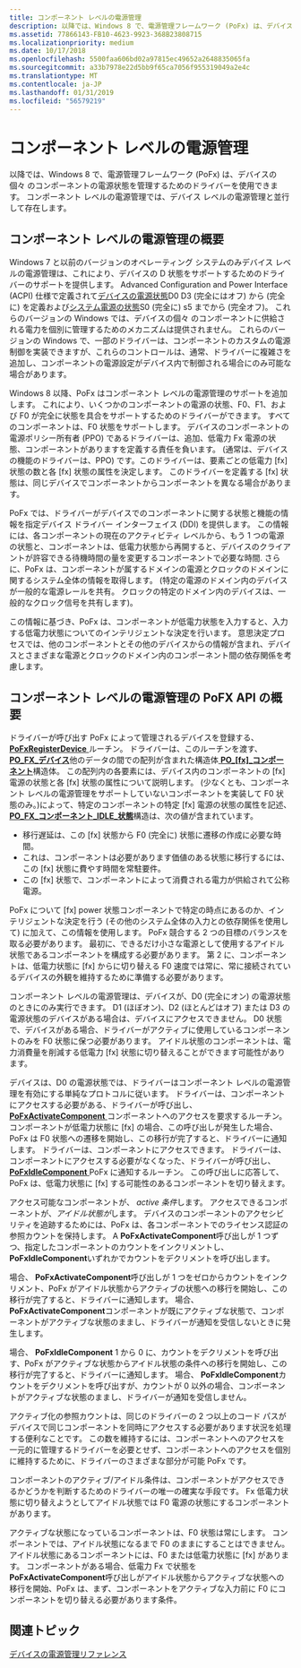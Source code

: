 ```yaml
---
title: コンポーネント レベルの電源管理
description: 以降では、Windows 8 で、電源管理フレームワーク (PoFx) は、デバイスの個々 のコンポーネントの電源状態を管理するためのドライバーを使用できます。 コンポーネント レベルの電源管理では、デバイス レベルの電源管理と並行して存在します。
ms.assetid: 77866143-FB10-4623-9923-368B23808715
ms.localizationpriority: medium
ms.date: 10/17/2018
ms.openlocfilehash: 5500faa606bd02a97815ec49652a2648835065fa
ms.sourcegitcommit: a33b7978e22d5bb9f65ca7056f955319049a2e4c
ms.translationtype: MT
ms.contentlocale: ja-JP
ms.lasthandoff: 01/31/2019
ms.locfileid: "56579219"
---
```

# <a name="component-level-power-management"></a>コンポーネント レベルの電源管理


以降では、Windows 8 で、電源管理フレームワーク (PoFx) は、デバイスの個々 のコンポーネントの電源状態を管理するためのドライバーを使用できます。 コンポーネント レベルの電源管理では、デバイス レベルの電源管理と並行して存在します。

## <a name="overview-of-component-level-power-management"></a>コンポーネント レベルの電源管理の概要


Windows 7 と以前のバージョンのオペレーティング システムのみデバイス レベルの電源管理は、これにより、デバイスの D 状態をサポートするためのドライバーのサポートを提供します。 Advanced Configuration and Power Interface (ACPI) 仕様で定義されて[デバイスの電源状態](device-power-states.md)D0 D3 (完全にはオフ) から (完全に) を定義および[システム電源の状態](system-power-states.md)S0 (完全に) s5 までから (完全オフ)。 これらのバージョンの Windows では、デバイスの個々 のコンポーネントに供給される電力を個別に管理するためのメカニズムは提供されません。 これらのバージョンの Windows で、一部のドライバーは、コンポーネントのカスタムの電源制御を実装できますが、これらのコントロールは、通常、ドライバーに複雑さを追加し、コンポーネントの電源設定がデバイス内で制御される場合にのみ可能な場合があります。

Windows 8 以降、PoFx はコンポーネント レベルの電源管理のサポートを追加します。 これにより、いくつかのコンポーネントの電源の状態、F0、F1、および F0 が完全に状態を具合をサポートするためのドライバーができます。 すべてのコンポーネントは、F0 状態をサポートします。 デバイスのコンポーネントの電源ポリシー所有者 (PPO) であるドライバーは、追加、低電力 Fx 電源の状態、コンポーネントがありますを定義する責任を負います。 (通常は、デバイスの機能のドライバーは、PPO) です。このドライバーは、要素ごとの低電力 [fx] 状態の数と各 [fx] 状態の属性を決定します。 このドライバーを定義する [fx] 状態は、同じデバイスでコンポーネントからコンポーネントを異なる場合があります。

PoFx では、ドライバーがデバイスでのコンポーネントに関する状態と機能の情報を指定デバイス ドライバー インターフェイス (DDI) を提供します。 この情報には、各コンポーネントの現在のアクティビティ レベルから、もう 1 つの電源の状態と、コンポーネントは、低電力状態から再開すると、デバイスのクライアントが許容できる待機時間の量を変更するコンポーネントで必要な時間. さらに、PoFx は、コンポーネントが属するドメインの電源とクロックのドメインに関するシステム全体の情報を取得します。 (特定の電源のドメイン内のデバイスが一般的な電源レールを共有。 クロックの特定のドメイン内のデバイスは、一般的なクロック信号を共有します)。

この情報に基づき、PoFx は、コンポーネントが低電力状態を入力すると、入力する低電力状態についてのインテリジェントな決定を行います。 意思決定プロセスでは、他のコンポーネントとその他のデバイスからの情報が含まれ、デバイスとさまざまな電源とクロックのドメイン内のコンポーネント間の依存関係を考慮します。

## <a name="introduction-to-the-pofx-api-for-component-level-power-management"></a>コンポーネント レベルの電源管理の PoFX API の概要


ドライバーが呼び出す PoFx によって管理されるデバイスを登録する、 [ **PoFxRegisterDevice** ](https://msdn.microsoft.com/library/windows/hardware/hh439521)ルーチン。 ドライバーは、このルーチンを渡す、 [ **PO\_FX\_デバイス**](https://msdn.microsoft.com/library/windows/hardware/hh439585)他のデータの間での配列が含まれた構造体[ **PO\_[fx]\_コンポーネント**](https://msdn.microsoft.com/library/windows/hardware/hh439575)構造体。 この配列内の各要素には、デバイス内のコンポーネントの [fx] 電源の状態と各 [fx] 状態の属性について説明します。 (少なくとも、コンポーネント レベルの電源管理をサポートしていないコンポーネントを実装して F0 状態のみ。)によって、特定のコンポーネントの特定 [fx] 電源の状態の属性を記述、 [ **PO\_FX\_コンポーネント\_IDLE\_状態**](https://msdn.microsoft.com/library/windows/hardware/hh439581)構造は、次の値が含まれています。

-   移行遅延は、この [fx] 状態から F0 (完全に) 状態に遷移の作成に必要な時間。
-   これは、コンポーネントは必要があります価値のある状態に移行するには、この [fx] 状態に費やす時間を常駐要件。
-   この [fx] 状態で、コンポーネントによって消費される電力が供給されて公称電源。

PoFx について [fx] power 状態コンポーネントで特定の時点にあるのか、インテリジェントな決定を行う (その他のシステム全体の入力との依存関係を使用して) に加えて、この情報を使用します。 PoFx 競合する 2 つの目標のバランスを取る必要があります。 最初に、できるだけ小さな電源として使用するアイドル状態であるコンポーネントを構成する必要があります。 第 2 に、コンポーネントは、低電力状態に [fx] からに切り替える F0 速度では常に、常に接続されているデバイスの外観を維持するために準備する必要があります。

コンポーネント レベルの電源管理は、デバイスが、D0 (完全にオン) の電源状態のときにのみ実行できます。 D1 (ほぼオン)、D2 (ほとんどはオフ) または D3 の電源状態のデバイスがある場合は、デバイスにアクセスできません。 D0 状態で、デバイスがある場合、ドライバーがアクティブに使用しているコンポーネントのみを F0 状態に保つ必要があります。 アイドル状態のコンポーネントは、電力消費量を削減する低電力 [fx] 状態に切り替えることができます可能性があります。

デバイスは、D0 の電源状態では、ドライバーはコンポーネント レベルの電源管理を有効にする単純なプロトコルに従います。 ドライバーは、コンポーネントにアクセスする必要がある、ドライバーが呼び出し、 [ **PoFxActivateComponent** ](https://msdn.microsoft.com/library/windows/hardware/hh406650)コンポーネントへのアクセスを要求するルーチン。 コンポーネントが低電力状態に [fx] の場合、この呼び出しが発生した場合、PoFx は F0 状態への遷移を開始し、この移行が完了すると、ドライバーに通知します。 ドライバーは、コンポーネントにアクセスできます。 ドライバーは、コンポーネントにアクセスする必要がなくなった、ドライバーが呼び出し、 [ **PoFxIdleComponent** ](https://msdn.microsoft.com/library/windows/hardware/hh406717) PoFx に通知するルーチン。 この呼び出しに応答して、PoFx は、低電力状態に [fx] する可能性のあるコンポーネントを切り替えます。

アクセス可能なコンポーネントが、 *active 条件*します。 アクセスできるコンポーネントが、*アイドル状態が*します。 デバイスのコンポーネントのアクセシビリティを追跡するためには、PoFx は、各コンポーネントでのライセンス認証の参照カウントを保持します。 A **PoFxActivateComponent**呼び出しが 1 つずつ、指定したコンポーネントのカウントをインクリメントし、 **PoFxIdleComponent**いずれかでカウントをデクリメントを呼び出します。

場合、 **PoFxActivateComponent**呼び出しが 1 つをゼロからカウントをインクリメント、PoFx がアイドル状態からアクティブの状態への移行を開始し、この移行が完了すると、ドライバーに通知します。 場合、 **PoFxActivateComponent**コンポーネントが既にアクティブな状態で、コンポーネントがアクティブな状態のままし、ドライバーが通知を受信しないときに発生します。

場合、 **PoFxIdleComponent** 1 から 0 に、カウントをデクリメントを呼び出す、PoFx がアクティブな状態からアイドル状態の条件への移行を開始し、この移行が完了すると、ドライバーに通知します。 場合、 **PoFxIdleComponent**カウントをデクリメントを呼び出すが、カウントが 0 以外の場合、コンポーネントがアクティブな状態のままし、ドライバーが通知を受信しません。

アクティブ化の参照カウントは、同じのドライバーの 2 つ以上のコード パスがデバイスで同じコンポーネントを同時にアクセスする必要があります状況を処理する便利なことです。 この数を維持するには、コンポーネントへのアクセスを一元的に管理するドライバーを必要とせず、コンポーネントへのアクセスを個別に維持するために、ドライバーのさまざまな部分が可能 PoFx です。

コンポーネントのアクティブ/アイドル条件は、コンポーネントがアクセスできるかどうかを判断するためのドライバーの唯一の確実な手段です。 Fx 低電力状態に切り替えようとしてアイドル状態では F0 電源の状態にするコンポーネントがあります。

アクティブな状態になっているコンポーネントは、F0 状態は常にします。 コンポーネントでは、アイドル状態になるまで F0 のままにすることはできません。 アイドル状態にあるコンポーネントには、F0 または低電力状態に [fx] があります。 コンポーネントがある場合、低電力 Fx で状態を**PoFxActivateComponent**呼び出しがアイドル状態からアクティブな状態への移行を開始、PoFx は、まず、コンポーネントをアクティブな入力前に F0 にコンポーネントを切り替える必要があります条件。

## <a name="related-topics"></a>関連トピック

[デバイスの電源管理リファレンス](device-power-management-reference.md)  
